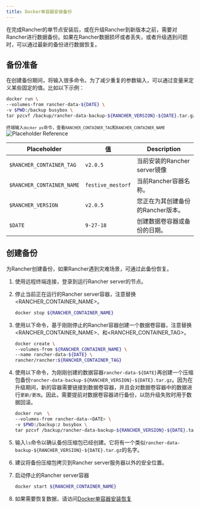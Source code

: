 ```yaml
---
title: Docker单容器安装备份
---
```


在完成Rancher的单节点安装后，或在升级Rancher到新版本之前，需要对Rancher进行数据备份。如果在Rancher数据损坏或者丢失，或者升级遇到问题时，可以通过最新的备份进行数据恢复。

## 备份准备

在创建备份期间，将输入很多命令。为了减少重复的参数输入，可以通过变量来定义某些固定的值。比如以下示例：

```bash
docker run \
--volumes-from rancher-data-${DATE} \
-v $PWD:/backup busybox \
tar pzcvf /backup/rancher-data-backup-${RANCHER_VERSION}-${DATE}.tar.gz /var/lib/rancher
```

<sup>终端输入`docker ps`命令，查看`RANCHER_CONTAINER_TAG`和`RANCHER_CONTAINER_NAME`</sup>
![Placeholder Reference](/img/rancher/placeholder-ref.png)

| Placeholder                  | 值          | Description                                               |
| ---------------------------- | ----------------- | --------------------------------------------------------- |
| `$RANCHER_CONTAINER_TAG` | `v2.0.5`          | 当前安装的Rancher server镜像 |
| `$RANCHER_CONTAINER_NAME` | `festive_mestorf` | 当前Rancher容器名称。                       |
| `$RANCHER_VERSION`     | `v2.0.5`          | 您正在为其创建备份的Rancher版本。|
| `$DATE`                | `9-27-18`         | 创建数据卷容器或备份的日期。  |

## 创建备份

为Rancher创建备份，如果Rancher遇到灾难场景，可通过此备份恢复。

1. 使用远程终端连接，登录到运行Rancher server的节点。

1. 停止当前正在运行的Rancher server容器，注意替换<RANCHER_CONTAINER_NAME>。

   ```bash
   docker stop ${RANCHER_CONTAINER_NAME}
   ```

1. <a id="backup"></a>使用以下命令，基于刚刚停止的Rancher容器创建一个数据卷容器，注意替换<RANCHER_CONTAINER_NAME>、<DATE>和<RANCHER_CONTAINER_TAG>。

   ```bash
   docker create \
   --volumes-from ${RANCHER_CONTAINER_NAME} \
   --name rancher-data-${DATE} \
   rancher/rancher:${RANCHER_CONTAINER_TAG}
   ```

1. <a id="tarball"></a>使用以下命令，为刚刚创建的数据容器`rancher-data-${DATE}`再创建一个压缩包备份`rancher-data-backup-${RANCHER_VERSION}-${DATE}.tar.gz`。因为在升级期间，新的容器需要链接到数据卷容器，并且会对数据卷容器中的数据进行`更新/更改`。因此，需要提前对数据卷容器进行备份，以防升级失败时用于数据回滚。

   ```bash
   docker run  \
   --volumes-from rancher-data-<DATE> \
   -v $PWD:/backup:z busybox \
   tar pzcvf /backup/rancher-data-backup-${RANCHER_VERSION}-${DATE}.tar.gz /var/lib/rancher
   ```

1. 输入`ls`命令以确认备份压缩包已经创建。它将有一个类似`rancher-data-backup-${RANCHER_VERSION}-${DATE}.tar.gz`的名字。

1. 建议将备份压缩包拷贝到Rancher server服务器以外的安全位置。

1. 启动停止的Rancher server容器

   ```bash
   docker start ${RANCHER_CONTAINER_NAME}
   ```

1. 如果需要恢复数据，请访问[Docker单容器安装恢复](/docs/rancher/v2.x/en/backups/restorations/single-node-restoration/)